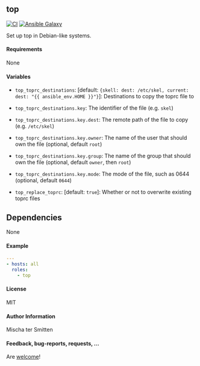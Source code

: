 ## top

[![CI](https://github.com/Oefenweb/ansible-top/workflows/CI/badge.svg)](https://github.com/Oefenweb/ansible-top/actions?query=workflow%3ACI)
[![Ansible Galaxy](http://img.shields.io/badge/ansible--galaxy-top-blue.svg)](https://galaxy.ansible.com/Oefenweb/top)

Set up top in Debian-like systems.

#### Requirements

None

#### Variables

* `top_toprc_destinations`: [default: `{skell: dest: /etc/skel, current: dest: "{{ ansible_env.HOME }}"}`]: Destinations to copy the toprc file to
* `top_toprc_destinations.key`: The identifier of the file (e.g. `skel`)
* `top_toprc_destinations.key.dest`: The remote path of the file to copy (e.g. `/etc/skel`)
* `top_toprc_destinations.key.owner`: The name of the user that should own the file (optional, default `root`)
* `top_toprc_destinations.key.group`: The name of the group that should own the file (optional, default `owner`, then `root`)
* `top_toprc_destinations.key.mode`: The mode of the file, such as 0644 (optional, default `0644`)

* `top_replace_toprc`: [default: `true`]: Whether or not to overwrite existing toprc files

## Dependencies

None

#### Example

```yaml
---
- hosts: all
  roles:
    - top
```

#### License

MIT

#### Author Information

Mischa ter Smitten

#### Feedback, bug-reports, requests, ...

Are [welcome](https://github.com/Oefenweb/ansible-top/issues)!
